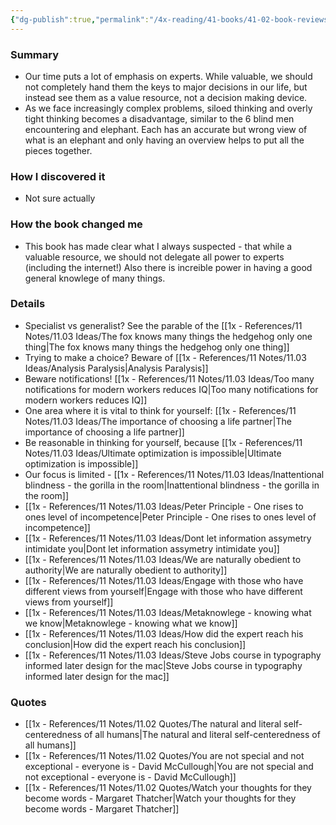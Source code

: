 ```yaml
---
{"dg-publish":true,"permalink":"/4x-reading/41-books/41-02-book-reviews/think-for-yourself-restoring-common-sense-in-an-age-of-experts-and-artificial-intelligence-vikram-mansharamani/","title":"Think for Yourself- Restoring Common Sense in an Age of Experts and Artificial Intelligence - Vikram Mansharamani","noteIcon":""}
---
```



### Summary
- Our time puts a lot of emphasis on experts. While valuable, we should not completely hand them the keys to major decisions in our life, but instead see them as a value resource, not a decision making device.
- As we face increasingly complex problems, siloed thinking and overly tight thinking becomes a disadvantage, similar to the 6 blind men encountering and elephant. Each has an accurate but wrong view of what is an elephant and only having an overview helps to put all the pieces together.

### How I discovered it
- Not sure actually

### How the book changed me
- This book has made clear what I always suspected - that while a valuable resource, we should not delegate all power to experts (including the internet!) Also there is increible power in having a good general knowlege of many things.

### Details
- Specialist vs generalist? See the parable of the [[1x - References/11 Notes/11.03 Ideas/The fox knows many things the hedgehog only one thing\|The fox knows many things the hedgehog only one thing]]
- Trying to make a choice? Beware of [[1x - References/11 Notes/11.03 Ideas/Analysis Paralysis\|Analysis Paralysis]]
- Beware notifications! [[1x - References/11 Notes/11.03 Ideas/Too many notifications for modern workers reduces IQ\|Too many notifications for modern workers reduces IQ]]
- One area where it is vital to think for yourself: [[1x - References/11 Notes/11.03 Ideas/The importance of choosing a life partner\|The importance of choosing a life partner]]
- Be reasonable in thinking for yourself, because [[1x - References/11 Notes/11.03 Ideas/Ultimate optimization is impossible\|Ultimate optimization is impossible]]
- Our focus is limited - [[1x - References/11 Notes/11.03 Ideas/Inattentional blindness - the gorilla in the room\|Inattentional blindness - the gorilla in the room]]
- [[1x - References/11 Notes/11.03 Ideas/Peter Principle - One rises to ones level of incompetence\|Peter Principle - One rises to ones level of incompetence]]
- [[1x - References/11 Notes/11.03 Ideas/Dont let information assymetry intimidate you\|Dont let information assymetry intimidate you]]
- [[1x - References/11 Notes/11.03 Ideas/We are naturally obedient to authority\|We are naturally obedient to authority]]
- [[1x - References/11 Notes/11.03 Ideas/Engage with those who have different views from yourself\|Engage with those who have different views from yourself]]
- [[1x - References/11 Notes/11.03 Ideas/Metaknowlege - knowing what we know\|Metaknowlege - knowing what we know]]
- [[1x - References/11 Notes/11.03 Ideas/How did the expert reach his conclusion\|How did the expert reach his conclusion]]
- [[1x - References/11 Notes/11.03 Ideas/Steve Jobs course in typography informed later design for the mac\|Steve Jobs course in typography informed later design for the mac]]

### Quotes
- [[1x - References/11 Notes/11.02 Quotes/The natural and literal self-centeredness of all humans\|The natural and literal self-centeredness of all humans]]
- [[1x - References/11 Notes/11.02 Quotes/You are not special and not exceptional - everyone is - David McCullough\|You are not special and not exceptional - everyone is - David McCullough]]
- [[1x - References/11 Notes/11.02 Quotes/Watch your thoughts for they become words - Margaret Thatcher\|Watch your thoughts for they become words - Margaret Thatcher]]


